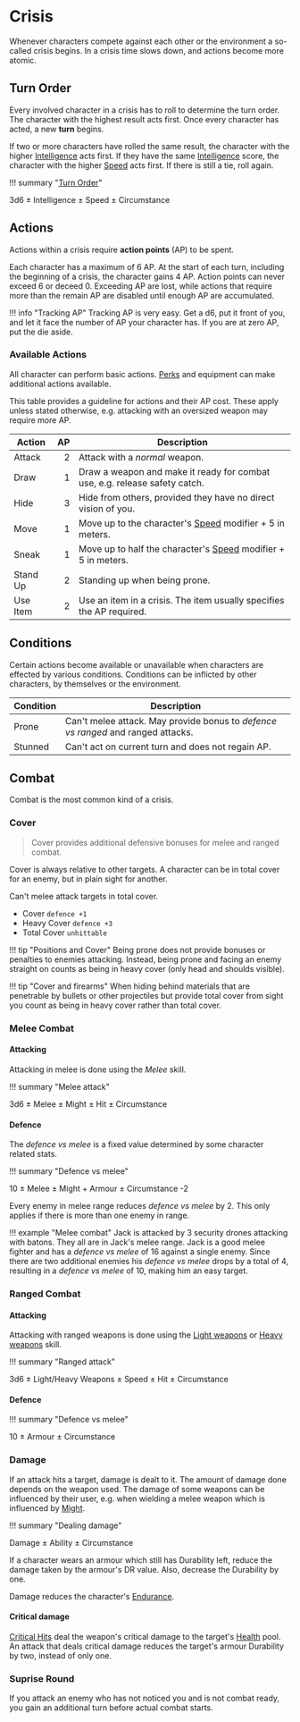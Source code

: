 # Crisis

Whenever characters compete against each other or the environment a so-called
crisis begins. In a crisis time slows down, and actions become more atomic.

## Turn Order

Every involved character in a crisis has to roll to determine the turn order.
The character with the highest result acts first. Once every character has
acted, a new **turn** begins.

If two or more characters have rolled the same result, the character with the
higher [Intelligence](/character#intelligence) acts first. If they have the same
[Intelligence](/character#intelligence) score, the character with the higher
[Speed](/character#speed) acts first. If there is still a tie, roll again.

!!! summary "[Turn Order](#turn-order)"
    <div class="formula formula-top formula-bottom">
      <span data-bracket-bottom="Base">3d6</span> ±
      <span data-bracket-top="Ability modifier">Intelligence</span> ±
      <span data-bracket-bottom="Ability modifier">Speed</span> ±
      <span data-bracket-top="Perks / Flaws / Race">Circumstance</span>
    </div>

## Actions

Actions within a crisis require **action points** (AP) to be spent.

Each character has a maximum of 6 AP. At the start of each turn, including the
beginning of a crisis, the character gains 4 AP. Action points can never exceed
6 or deceed 0. Exceeding AP are lost, while actions that require more than the
remain AP are disabled until enough AP are accumulated.

!!! info "Tracking AP"
    Tracking AP is very easy. Get a d6, put it front of you, and let it face the
    number of AP your character has. If you are at zero AP, put the die aside.

### Available Actions

All character can perform basic actions. [Perks](/perks-flaws#perks) and
equipment can make additional actions available.

This table provides a guideline for actions and their AP cost. These apply
unless stated otherwise, e.g. attacking with an oversized weapon may require
more AP.

| Action   |   AP | Description                                                                |
|----------|-----:|----------------------------------------------------------------------------|
| Attack   |    2 | Attack with a *normal* weapon.                                             |
| Draw     |    1 | Draw a weapon and make it ready for combat use, e.g. release safety catch. |
| Hide     |    3 | Hide from others, provided they have no direct vision of you.              |
| Move     |    1 | Move up to the character's [Speed](#speed) modifier + 5 in meters.         |
| Sneak    |    1 | Move up to half the character's [Speed](#speed) modifier + 5 in meters.    |
| Stand Up |    2 | Standing up when being prone.                                              |
| Use Item |    2 | Use an item in a crisis. The item usually specifies the AP required.       |

## Conditions

Certain actions become available or unavailable when characters are effected by
various conditions. Conditions can be inflicted by other characters, by
themselves or the environment.

| Condition | Description                                                                      |
|-----------|----------------------------------------------------------------------------------|
| Prone     | Can't melee attack. May provide bonus to *defence vs ranged* and ranged attacks. |
| Stunned   | Can't act on current turn and does not regain AP.                                |

## Combat

Combat is the most common kind of a crisis.

### Cover

> Cover provides additional defensive bonuses for melee and ranged combat.

Cover is always relative to other targets. A character can be in total cover for
an enemy, but in plain sight for another.

Can't melee attack targets in total cover.

* Cover `defence +1`
* Heavy Cover `defence +3`
* Total Cover `unhittable`

!!! tip "Positions and Cover"
    Being prone does not provide bonuses or penalties to enemies attacking.
    Instead, being prone and facing an enemy straight on counts as being in
    heavy cover (only head and shoulds visible).

!!! tip "Cover and firearms"
    When hiding behind materials that are penetrable by bullets or other
    projectiles but provide total cover from sight you count as being in heavy
    cover rather than total cover.

### Melee Combat

#### Attacking

Attacking in melee is done using the *Melee* skill.

!!! summary "Melee attack"
    <div class="formula formula-top formula-bottom">
      <span data-bracket-bottom="Base">3d6</span> ±
      <span data-bracket-top="Skill modifier">Melee</span> ±
      <span data-bracket-bottom="Skill modifier">Might</span> ±
      <span data-bracket-top="Weapon modifier">Hit</span> ±
      <span data-bracket-bottom="Perks / Flaws / Race">Circumstance</span>
    </div>

#### Defence

The *defence vs melee* is a fixed value determined by some character related
stats.

!!! summary "Defence vs melee"
    <div class="formula formula-top formula-bottom">
      <span data-bracket-bottom="Base">10</span> ±
      <span data-bracket-top="Skill modifier">Melee</span> ±
      <span data-bracket-bottom="Skill modifier">Might</span> +
      <span data-bracket-top="Defence modifier">Armour</span> ±
      <span data-bracket-bottom="Perks / Flaws / Race">Circumstance</span>
      <span data-bracket-top="per additional enemy">-2</span>
    </div>

Every enemy in melee range reduces *defence vs melee* by 2. This only applies if
there is more than one enemy in range.

!!! example "Melee combat"
    Jack is attacked by 3 security drones attacking with batons. They all are in
    Jack's melee range. Jack is a good melee fighter and has a *defence vs
    melee* of 16 against a single enemy. Since there are two additional enemies
    his *defence vs melee* drops by a total of 4, resulting in a *defence vs
    melee* of 10, making him an easy target.

### Ranged Combat

#### Attacking

Attacking with ranged weapons is done using the [Light
weapons](/character/skills#light-weapons) or [Heavy
weapons](/character/skills#heavy-weapons) skill.

!!! summary "Ranged attack"
    <div class="formula formula-top formula-bottom">
      <span data-bracket-bottom="Base">3d6</span> ±
      <span data-bracket-top="Skill modifier">Light/Heavy Weapons</span> ±
      <span data-bracket-bottom="Skill modifier">Speed</span> ±
      <span data-bracket-top="Weapon modifier">Hit</span> ±
      <span data-bracket-bottom="Perks / Flaws / Race">Circumstance</span>
    </div>

#### Defence

!!! summary "Defence vs melee"
    <div class="formula formula-top formula-bottom">
      <span data-bracket-bottom="Base">10</span> ±
      <span data-bracket-top="Defence modifier">Armour</span> ±
      <span data-bracket-bottom="Perks / Flaws / Race">Circumstance</span>
    </div>

### Damage

If an attack hits a target, damage is dealt to it. The amount of damage done
depends on the weapon used. The damage of some weapons can be influenced by
their user, e.g. when wielding a melee weapon which is influenced by
[Might](/character#might).

!!! summary "Dealing damage"
    <div class="formula formula-top formula-bottom">
        <span data-bracket-bottom="Weapon">Damage</span> ±
        <span data-bracket-top="Ability Modifier">Ability</span> ±
        <span data-bracket-bottom="Perks / Flaws / Race">Circumstance</span>
    </div>

If a character wears an armour which still has Durability left, reduce the
damage taken by the armour's DR value. Also, decrease the Durability by one.

Damage reduces the character's [Endurance](/character#endurance).

#### Critical damage

[Critical Hits](/stunts#critical-hit) deal the weapon's critical damage to the
target's [Health](/character#health) pool. An attack that deals critical damage
reduces the target's armour Durability by two, instead of only one.

### Suprise Round

If you attack an enemy who has not noticed you and is not combat ready, you gain
an additional turn before actual combat starts.